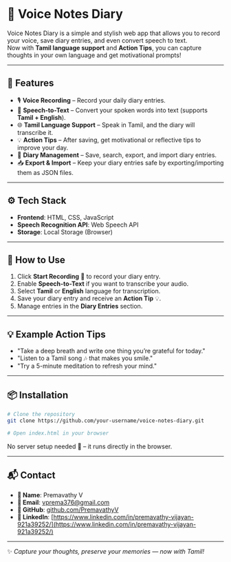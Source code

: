 # 📓 Voice Notes Diary  

Voice Notes Diary is a simple and stylish web app that allows you to record your voice, save diary entries, and even convert speech to text.  
Now with **Tamil language support** and **Action Tips**, you can capture thoughts in your own language and get motivational prompts!  

---

## 🚀 Features  

- 🎙️ **Voice Recording** – Record your daily diary entries.
- 📝 **Speech-to-Text** – Convert your spoken words into text (supports **Tamil + English**).
- 🌐 **Tamil Language Support** – Speak in Tamil, and the diary will transcribe it.
- 💡 **Action Tips** – After saving, get motivational or reflective tips to improve your day. 
- 📂 **Diary Management** – Save, search, export, and import diary entries.  
- 📥 **Export & Import** – Keep your diary entries safe by exporting/importing them as JSON files.  

---


## ⚙️ Tech Stack  

- **Frontend**: HTML, CSS, JavaScript  
- **Speech Recognition API**: Web Speech API  
- **Storage**: Local Storage (Browser)  

---

## 🔑 How to Use  

1. Click **Start Recording** 🎤 to record your diary entry.  
2. Enable **Speech-to-Text** if you want to transcribe your audio.  
3. Select **Tamil** or **English** language for transcription.  
4. Save your diary entry and receive an **Action Tip** 💡.  
5. Manage entries in the **Diary Entries** section.  

---

## 💡 Example Action Tips  

- "Take a deep breath and write one thing you’re grateful for today."  
- "Listen to a Tamil song 🎶 that makes you smile."  
- "Try a 5-minute meditation to refresh your mind."  

---

## 📦 Installation  

```bash
# Clone the repository
git clone https://github.com/your-username/voice-notes-diary.git

# Open index.html in your browser
```

No server setup needed 🚀 – it runs directly in the browser.  

---

## 📬 Contact  

- **👩 Name**: Premavathy V  
- **📧 Email**: [vprema376@gmail.com](mailto:vprema376@gmail.com)  
- **💼 GitHub**: [github.com/PremavathyV](https://github.com/PremavathyV)  
- **🔗 LinkedIn**: [https://www.linkedin.com/in/premavathy-vijayan-921a39252/](https://www.linkedin.com/in/premavathy-vijayan-921a39252/)

---

✨ *Capture your thoughts, preserve your memories — now with Tamil!*  
